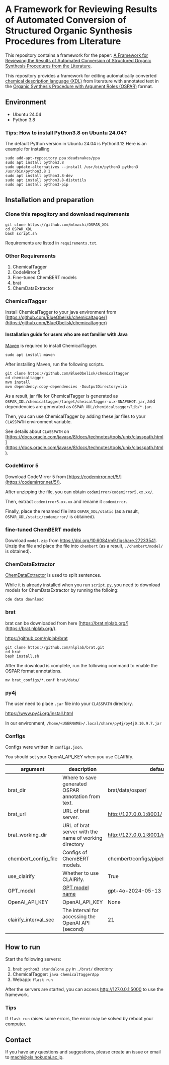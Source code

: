# A Framework for Reviewing Results of Automated Conversion of Structured Organic Synthesis Procedures from Literature

This repository contains a framework for the paper: [A Framework for Reviewing the Results of Automated Conversion of Structured Organic Synthesis Procedures from the Literature]().

This repository provides a framework for editing automatically converted [chemical description language (XDL)](https://croningroup.gitlab.io/chemputer/xdl/standard/index.html) from literature with annotated text in the [Organic Synthesis Procedure with Argument Roles (OSPAR)](https://pubs.acs.org/doi/10.1021/acs.jcim.3c01449) format.


## Environment
- Ubuntu 24.04
- Python 3.8

### Tips: How to install Python3.8 on Ubuntu 24.04?
The default Python version in Ubuntu 24.04 is Python3.12
Here is an example for installing 

```
sudo add-apt-repository ppa:deadsnakes/ppa
sudo apt install python3.8
sudo update-alternatives --install /usr/bin/python3 python3 /usr/bin/python3.8 1
sudo apt install python3.8-dev
sudo apt install python3.8-distutils
sudo apt install python3-pip
```


## Installation and preparation

### Clone this repogitory and download requirements
```
git clone https://github.com/mlmachi/OSPAR_XDL
cd OSPAR_XDL
bash script.sh
```

Requirements are listed in `requirements.txt`.

### Other Requirements
1. ChemicalTagger
2. CodeMirror 5
3. Fine-tuned ChemBERT models
4. brat
5. ChemDataExtractor

### ChemicalTagger
Install ChemicalTagger to your java environment from [https://github.com/BlueObelisk/chemicaltagger](https://github.com/BlueObelisk/chemicaltagger)

#### Installation guide for users who are not familier with Java
[Maven](https://maven.apache.org/) is required to install ChemicalTagger.
```
sudo apt install maven
```

After installing Maven, run the following scripts.
```
git clone https://github.com/BlueObelisk/chemicaltagger
cd chemicaltagger
mvn install
mvn dependency:copy-dependencies -DoutputDirectory=lib
```

As a result, jar file for ChemicalTagger is generated as `OSPAR_XDL/chemicaltagger/target/cheicalTagger-x.x-SNAPSHOT.jar`, and dependencies are generated as `OSPAR_XDL/chemidcaltagger/lib/*.jar`.

Then, you can use ChemicalTagger by adding these jar files to your `CLASSPATH` environment variable.

See details about `CLASSPATH` on [https://docs.oracle.com/javase/8/docs/technotes/tools/unix/classpath.html](https://docs.oracle.com/javase/8/docs/technotes/tools/unix/classpath.html).


### CodeMirror 5
Download CodeMirror 5 from [https://codemirror.net/5/](https://codemirror.net/5/).

After unzipping the file, you can obtain `codemirror/codemirror5.xx.xx/`.

Then, extract `codemirror5.xx.xx` and rename it `codemirror`.

Finally, place the renamed file into `OSPAR_XDL/static` (as a result, `OSPAR_XDL/static/codemirror/` is obtained).

### fine-tuned ChemBERT models
Download `model.zip` from https://doi.org/10.6084/m9.figshare.27233541.
Unzip the file and place the file into `chembert` (as a result, `./chembert/model/` is obtained).


### ChemDataExtractor
[ChemDataExtractor](http://chemdataextractor.org/) is used to split sentences.

While it is already installed when you run `script.py`, you need to download models for ChemDataExtractor by running the folloing: 

```
cde data download
```

### brat
brat can be downloaded from here [https://brat.nlplab.org/](https://brat.nlplab.org/).

https://github.com/nlplab/brat
```
git clone https://github.com/nlplab/brat.git
cd brat
bash install.sh
```

After the download is complete, run the following command to enable the OSPAR format annotations.

`mv brat_configs/*.conf brat/data/`


### py4j
The user need to place `.jar` file into your `CLASSPATH` directory.

https://www.py4j.org/install.html

In our environment, 
`/home/<USERNAME>/.local/share/py4j/py4j0.10.9.7.jar`


### Configs
Configs were written in `configs.json`.

You should set your OpenAI_API_KEY when you use CLAIRify.

| argument | description | default |
| ---- | ---- | ---- |
| brat_dir | Where to save generated OSPAR annotation from text. | brat/data/ospar/ |
| brat_url | URL of brat server. | http://127.0.0.1:8001/ |
| brat_working_dir | URL of brat server with the name of working directory | http://127.0.0.1:8001/index.xhtml#/ospar/ |
| chembert_config_file | Configs of ChemBERT models. | chembert/configs/pipeline.json |
| use_clairify | Whether to use CLAIRify. | True |
| GPT_model | [GPT model name](https://platform.openai.com/docs/models) | gpt-4o-2024-05-13  |
| OpenAI_API_KEY | OpenAI_API_KEY | None |
| clairify_interval_sec | The interval for accessing the OpenAI API (second) | 21 |


## How to run
Start the following servers:
1. brat: `python3 standalone.py` in `./brat/` directory
2. ChemicalTagger: `java ChemicalTaggerApp`
3. Webapp: `flask run`

After the servers are started, you can access http://127.0.0.1:5000 to use the framework.


### Tips
If `flask run` raises some errors, the error may be solved by reboot your computer.


## Contact
If you have any questions and suggestions, please create an issue or email to [machi@eis.hokudai.ac.jp](mailto:machi@eis.hokudai.ac.jp).
